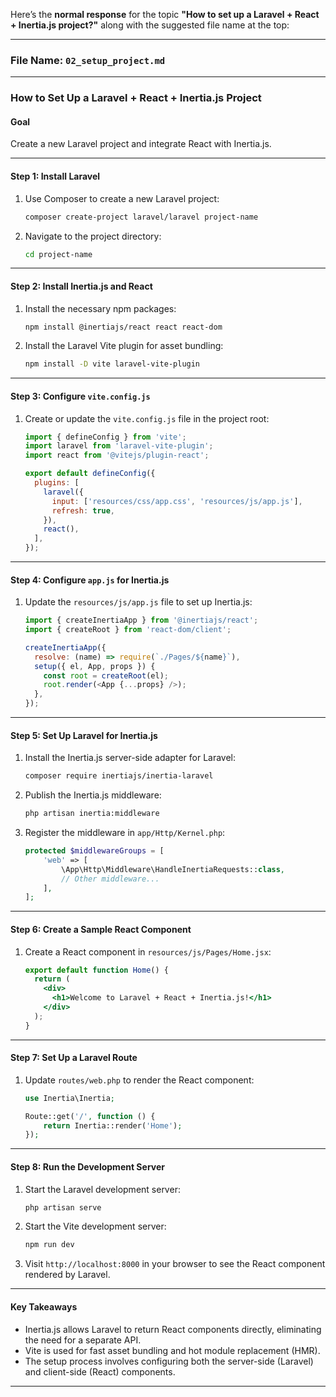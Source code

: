 Here’s the **normal response** for the topic **"How to set up a Laravel + React + Inertia.js project?"** along with the suggested file name at the top:

---

### **File Name**: `02_setup_project.md`

---

### **How to Set Up a Laravel + React + Inertia.js Project**

#### **Goal**
Create a new Laravel project and integrate React with Inertia.js.

---

#### **Step 1: Install Laravel**
1. Use Composer to create a new Laravel project:
   ```bash
   composer create-project laravel/laravel project-name
   ```
2. Navigate to the project directory:
   ```bash
   cd project-name
   ```

---

#### **Step 2: Install Inertia.js and React**
1. Install the necessary npm packages:
   ```bash
   npm install @inertiajs/react react react-dom
   ```
2. Install the Laravel Vite plugin for asset bundling:
   ```bash
   npm install -D vite laravel-vite-plugin
   ```

---

#### **Step 3: Configure `vite.config.js`**
1. Create or update the `vite.config.js` file in the project root:
   ```javascript
   import { defineConfig } from 'vite';
   import laravel from 'laravel-vite-plugin';
   import react from '@vitejs/plugin-react';

   export default defineConfig({
     plugins: [
       laravel({
         input: ['resources/css/app.css', 'resources/js/app.js'],
         refresh: true,
       }),
       react(),
     ],
   });
   ```

---

#### **Step 4: Configure `app.js` for Inertia.js**
1. Update the `resources/js/app.js` file to set up Inertia.js:
   ```javascript
   import { createInertiaApp } from '@inertiajs/react';
   import { createRoot } from 'react-dom/client';

   createInertiaApp({
     resolve: (name) => require(`./Pages/${name}`),
     setup({ el, App, props }) {
       const root = createRoot(el);
       root.render(<App {...props} />);
     },
   });
   ```

---

#### **Step 5: Set Up Laravel for Inertia.js**
1. Install the Inertia.js server-side adapter for Laravel:
   ```bash
   composer require inertiajs/inertia-laravel
   ```
2. Publish the Inertia.js middleware:
   ```bash
   php artisan inertia:middleware
   ```
3. Register the middleware in `app/Http/Kernel.php`:
   ```php
   protected $middlewareGroups = [
       'web' => [
           \App\Http\Middleware\HandleInertiaRequests::class,
           // Other middleware...
       ],
   ];
   ```

---

#### **Step 6: Create a Sample React Component**
1. Create a React component in `resources/js/Pages/Home.jsx`:
   ```jsx
   export default function Home() {
     return (
       <div>
         <h1>Welcome to Laravel + React + Inertia.js!</h1>
       </div>
     );
   }
   ```

---

#### **Step 7: Set Up a Laravel Route**
1. Update `routes/web.php` to render the React component:
   ```php
   use Inertia\Inertia;

   Route::get('/', function () {
       return Inertia::render('Home');
   });
   ```

---

#### **Step 8: Run the Development Server**
1. Start the Laravel development server:
   ```bash
   php artisan serve
   ```
2. Start the Vite development server:
   ```bash
   npm run dev
   ```
3. Visit `http://localhost:8000` in your browser to see the React component rendered by Laravel.

---

#### **Key Takeaways**
- Inertia.js allows Laravel to return React components directly, eliminating the need for a separate API.
- Vite is used for fast asset bundling and hot module replacement (HMR).
- The setup process involves configuring both the server-side (Laravel) and client-side (React) components.

---
